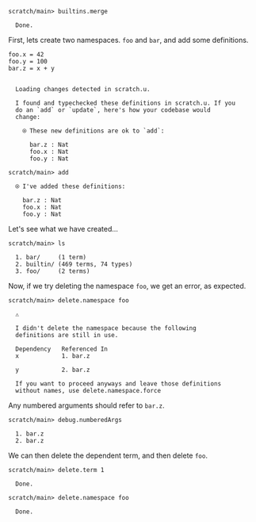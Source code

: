 ```ucm
scratch/main> builtins.merge

  Done.

```
First, lets create two namespaces. `foo` and `bar`, and add some definitions.

``` unison
foo.x = 42
foo.y = 100
bar.z = x + y
```

```ucm

  Loading changes detected in scratch.u.

  I found and typechecked these definitions in scratch.u. If you
  do an `add` or `update`, here's how your codebase would
  change:
  
    ⍟ These new definitions are ok to `add`:
    
      bar.z : Nat
      foo.x : Nat
      foo.y : Nat

```
```ucm
scratch/main> add

  ⍟ I've added these definitions:
  
    bar.z : Nat
    foo.x : Nat
    foo.y : Nat

```
Let's see what we have created...

```ucm
scratch/main> ls

  1. bar/     (1 term)
  2. builtin/ (469 terms, 74 types)
  3. foo/     (2 terms)

```
Now, if we try deleting the namespace `foo`, we get an error, as expected.

```ucm
scratch/main> delete.namespace foo

  ⚠️
  
  I didn't delete the namespace because the following
  definitions are still in use.
  
  Dependency   Referenced In
  x            1. bar.z
               
  y            2. bar.z
  
  If you want to proceed anyways and leave those definitions
  without names, use delete.namespace.force

```
Any numbered arguments should refer to `bar.z`.

```ucm
scratch/main> debug.numberedArgs

  1. bar.z
  2. bar.z

```
We can then delete the dependent term, and then delete `foo`.

```ucm
scratch/main> delete.term 1

  Done.

scratch/main> delete.namespace foo

  Done.

```
